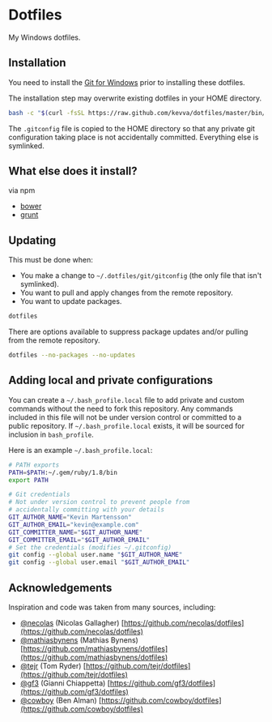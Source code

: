 # Dotfiles

My Windows dotfiles.

## Installation

You need to install the [Git for Windows](http://msysgit.github.com/) prior to
installing these dotfiles.

The installation step may overwrite existing dotfiles in your HOME directory.

```bash
bash -c "$(curl -fsSL https://raw.github.com/kevva/dotfiles/master/bin/dotfiles)"
```

The `.gitconfig` file is copied to the HOME directory so that any private git
configuration taking place is not accidentally committed. Everything else is
symlinked.

## What else does it install?

via npm

* [bower](http://twitter.github.com/bower/)
* [grunt](http://gruntjs.com/)

## Updating

This must be done when:

* You make a change to `~/.dotfiles/git/gitconfig` (the only file that isn't symlinked).
* You want to pull and apply changes from the remote repository.
* You want to update packages.

```bash
dotfiles
```

There are options available to suppress package updates and/or pulling from the remote repository.

```bash
dotfiles --no-packages --no-updates
```

## Adding local and private configurations

You can create a `~/.bash_profile.local` file to add private and custom
commands without the need to fork this repository. Any commands included in
this file will not be under version control or committed to a public
repository. If `~/.bash_profile.local` exists, it will be sourced for
inclusion in `bash_profile`.

Here is an example `~/.bash_profile.local`:

```bash
# PATH exports
PATH=$PATH:~/.gem/ruby/1.8/bin
export PATH

# Git credentials
# Not under version control to prevent people from
# accidentally committing with your details
GIT_AUTHOR_NAME="Kevin Martensson"
GIT_AUTHOR_EMAIL="kevin@example.com"
GIT_COMMITTER_NAME="$GIT_AUTHOR_NAME"
GIT_COMMITTER_EMAIL="$GIT_AUTHOR_EMAIL"
# Set the credentials (modifies ~/.gitconfig)
git config --global user.name "$GIT_AUTHOR_NAME"
git config --global user.email "$GIT_AUTHOR_EMAIL"
```

## Acknowledgements

Inspiration and code was taken from many sources, including:

* [@necolas](https://github.com/necolas) (Nicolas Gallagher)
  [https://github.com/necolas/dotfiles](https://github.com/necolas/dotfiles)
* [@mathiasbynens](https://github.com/mathiasbynens) (Mathias Bynens)
  [https://github.com/mathiasbynens/dotfiles](https://github.com/mathiasbynens/dotfiles)
* [@tejr](https://github.com/tejr) (Tom Ryder)
  [https://github.com/tejr/dotfiles](https://github.com/tejr/dotfiles)
* [@gf3](https://github.com/gf3) (Gianni Chiappetta)
  [https://github.com/gf3/dotfiles](https://github.com/gf3/dotfiles)
* [@cowboy](https://github.com/cowboy) (Ben Alman)
  [https://github.com/cowboy/dotfiles](https://github.com/cowboy/dotfiles)
